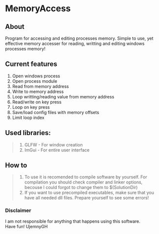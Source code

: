 # MemoryAccess

## About
Program for accessing and editing processes memory. Simple to use, yet effective memory accesser for reading, writting and editing windows processes memory!

## Current features
1. Open windows process
2. Open process module
3. Read from memory address
4. Write to memory address
5. Loop writting/reading value from memory address
6. Read/write on key press
7. Loop on key press
8. Save/load config files with memory offsets
9. Limit loop index

## Used libraries:
> 1. GLFW - For window creation
> 2. ImGui - For entire user interface

## How to
> 1. To use it is recomended to compile software by yourself. For compilation you should check compiler and linker options, becouse I could forgot to change them to $(SolutionDir)
> 2. If you want to use precompiled executables, make sure that you have all needed dll files. Prepare yourself to see some errors!

### Disclaimer
I am not responsible for anything that happens using this software. <br/>
Have fun! UjemnyGH